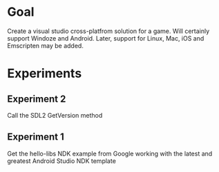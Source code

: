 # Goal
Create a visual studio cross-platfrom solution for a game.
Will certainly support Windoze and Android. 
Later, support for Linux, Mac, iOS and Emscripten may be added.

# Experiments

## Experiment 2
Call the SDL2 GetVersion method

## Experiment 1
Get the hello-libs NDK example from Google working with the latest and greatest Android Studio NDK template

